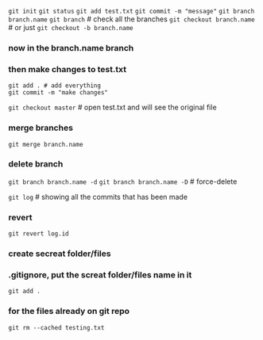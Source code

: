 `git init`
`git status`
`git add test.txt`
`git commit -m "message"`
`git branch branch.name`
`git branch` # check all the branches
`git checkout branch.name` # or just `git checkout -b branch.name`
### now in the branch.name branch
### then make changes to test.txt
```
git add . # add everything
git commit -m "make changes"
```
`git checkout master` # open test.txt and will see the original file
### merge branches
`git merge branch.name`
### delete branch
`git branch branch.name -d`
`git branch branch.name -D` # force-delete

`git log` # showing all the commits that has been made
### revert
`git revert log.id`

### create secreat folder/files
### .gitignore, put the screat folder/files name in it
`git add .`
### for the files already on git repo
`git rm --cached testing.txt`

